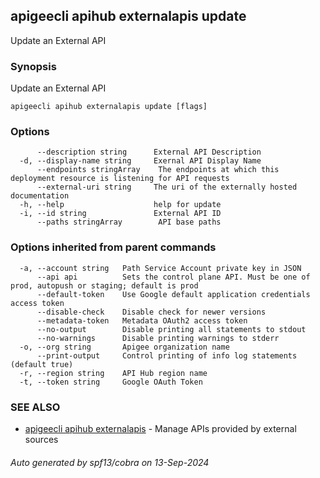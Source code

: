 ## apigeecli apihub externalapis update

Update an External API

### Synopsis

Update an External API

```
apigeecli apihub externalapis update [flags]
```

### Options

```
      --description string      External API Description
  -d, --display-name string     Exernal API Display Name
      --endpoints stringArray    The endpoints at which this deployment resource is listening for API requests
      --external-uri string     The uri of the externally hosted documentation
  -h, --help                    help for update
  -i, --id string               External API ID
      --paths stringArray        API base paths
```

### Options inherited from parent commands

```
  -a, --account string   Path Service Account private key in JSON
      --api api          Sets the control plane API. Must be one of prod, autopush or staging; default is prod
      --default-token    Use Google default application credentials access token
      --disable-check    Disable check for newer versions
      --metadata-token   Metadata OAuth2 access token
      --no-output        Disable printing all statements to stdout
      --no-warnings      Disable printing warnings to stderr
  -o, --org string       Apigee organization name
      --print-output     Control printing of info log statements (default true)
  -r, --region string    API Hub region name
  -t, --token string     Google OAuth Token
```

### SEE ALSO

* [apigeecli apihub externalapis](apigeecli_apihub_externalapis.md)	 - Manage APIs provided by external sources

###### Auto generated by spf13/cobra on 13-Sep-2024
